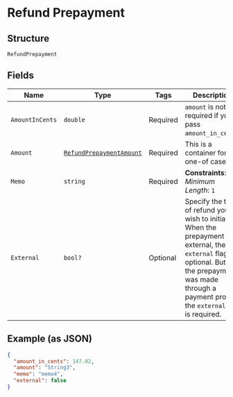 
# Refund Prepayment

## Structure

`RefundPrepayment`

## Fields

| Name | Type | Tags | Description |
|  --- | --- | --- | --- |
| `AmountInCents` | `double` | Required | `amount` is not required if you pass `amount_in_cents`. |
| `Amount` | [`RefundPrepaymentAmount`](../../doc/models/containers/refund-prepayment-amount.md) | Required | This is a container for one-of cases. |
| `Memo` | `string` | Required | **Constraints**: *Minimum Length*: `1` |
| `External` | `bool?` | Optional | Specify the type of refund you wish to initiate. When the prepayment is external, the `external` flag is optional. But if the prepayment was made through a payment profile, the `external` flag is required. |

## Example (as JSON)

```json
{
  "amount_in_cents": 147.02,
  "amount": "String3",
  "memo": "memo4",
  "external": false
}
```

